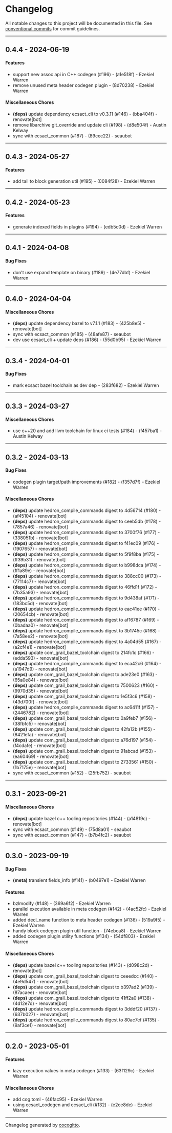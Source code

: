# Changelog
All notable changes to this project will be documented in this file. See [conventional commits](https://www.conventionalcommits.org/) for commit guidelines.

- - -
## 0.4.4 - 2024-06-19
#### Features
- support new assoc api in C++ codegen (#196) - (a1e518f) - Ezekiel Warren
- remove unused meta header codegen plugin - (8d70238) - Ezekiel Warren
#### Miscellaneous Chores
- **(deps)** update dependency ecsact_cli to v0.3.11 (#146) - (bba404f) - renovate[bot]
- remove libarchive git_override and update cli (#198) - (d8e504f) - Austin Kelway
- sync with ecsact_common (#187) - (89cec22) - seaubot

- - -

## 0.4.3 - 2024-05-27
#### Features
- add tail to block generation util (#195) - (0084f28) - Ezekiel Warren

- - -

## 0.4.2 - 2024-05-23
#### Features
- generate indexed fields in plugins (#194) - (edb5c0d) - Ezekiel Warren

- - -

## 0.4.1 - 2024-04-08
#### Bug Fixes
- don't use expand template on binary (#189) - (4e77dbf) - Ezekiel Warren

- - -

## 0.4.0 - 2024-04-04
#### Miscellaneous Chores
- **(deps)** update dependency bazel to v7.1.1 (#183) - (425b8e5) - renovate[bot]
- sync with ecsact_common (#185) - (48afe87) - seaubot
- dev use ecsact_cli + update deps (#186) - (55d0b95) - Ezekiel Warren

- - -

## 0.3.4 - 2024-04-01
#### Bug Fixes
- mark ecsact bazel toolchain as dev dep - (283f682) - Ezekiel Warren

- - -

## 0.3.3 - 2024-03-27
#### Miscellaneous Chores
- use c++20 and add llvm toolchain for linux ci tests (#184) - (f457ba1) - Austin Kelway

- - -

## 0.3.2 - 2024-03-13
#### Bug Fixes
- codegen plugin target/path improvements (#182) - (f357d7f) - Ezekiel Warren
#### Miscellaneous Chores
- **(deps)** update hedron_compile_commands digest to 4d56714 (#180) - (af45104) - renovate[bot]
- **(deps)** update hedron_compile_commands digest to ceeb5db (#178) - (7857a46) - renovate[bot]
- **(deps)** update hedron_compile_commands digest to 3700f76 (#177) - (338051b) - renovate[bot]
- **(deps)** update hedron_compile_commands digest to f41ec09 (#176) - (1907657) - renovate[bot]
- **(deps)** update hedron_compile_commands digest to 5f9f8ba (#175) - (ff39b31) - renovate[bot]
- **(deps)** update hedron_compile_commands digest to b998dca (#174) - (ff1a89e) - renovate[bot]
- **(deps)** update hedron_compile_commands digest to 388cc00 (#173) - (77114c7) - renovate[bot]
- **(deps)** update hedron_compile_commands digest to 46ffd1f (#172) - (7b35a93) - renovate[bot]
- **(deps)** update hedron_compile_commands digest to 9d438af (#171) - (183bc5d) - renovate[bot]
- **(deps)** update hedron_compile_commands digest to eac41ee (#170) - (20654cb) - renovate[bot]
- **(deps)** update hedron_compile_commands digest to af16787 (#169) - (0badaa0) - renovate[bot]
- **(deps)** update hedron_compile_commands digest to 3b1745c (#168) - (7a58ee2) - renovate[bot]
- **(deps)** update hedron_compile_commands digest to 4a04d55 (#167) - (a2cf4e1) - renovate[bot]
- **(deps)** update com_grail_bazel_toolchain digest to 214fc1c (#166) - (edda593) - renovate[bot]
- **(deps)** update hedron_compile_commands digest to eca42c6 (#164) - (a1947d9) - renovate[bot]
- **(deps)** update com_grail_bazel_toolchain digest to ade23e0 (#163) - (65a0e84) - renovate[bot]
- **(deps)** update com_grail_bazel_toolchain digest to 7500623 (#160) - (9970d35) - renovate[bot]
- **(deps)** update com_grail_bazel_toolchain digest to 1e5f3c6 (#158) - (43d700f) - renovate[bot]
- **(deps)** update hedron_compile_commands digest to ac6411f (#157) - (2446782) - renovate[bot]
- **(deps)** update com_grail_bazel_toolchain digest to 0a9feb7 (#156) - (38fbfc5) - renovate[bot]
- **(deps)** update com_grail_bazel_toolchain digest to 42fa12b (#155) - (8421efa) - renovate[bot]
- **(deps)** update com_grail_bazel_toolchain digest to a76d197 (#154) - (f4cdafe) - renovate[bot]
- **(deps)** update com_grail_bazel_toolchain digest to 91abcad (#153) - (ea60469) - renovate[bot]
- **(deps)** update com_grail_bazel_toolchain digest to 2733561 (#150) - (1b7175e) - renovate[bot]
- sync with ecsact_common (#152) - (25fb752) - seaubot

- - -

## 0.3.1 - 2023-09-21
#### Miscellaneous Chores
- **(deps)** update bazel c++ tooling repositories (#144) - (a14819c) - renovate[bot]
- sync with ecsact_common (#149) - (75d8a01) - seaubot
- sync with ecsact_common (#147) - (b7b4fc2) - seaubot

- - -

## 0.3.0 - 2023-09-19
#### Bug Fixes
- **(meta)** transient fields_info (#141) - (b0497e1) - Ezekiel Warren
#### Features
- bzlmodify (#148) - (369a6f2) - Ezekiel Warren
- parallel execution available in meta codegen (#142) - (4ac52fc) - Ezekiel Warren
- added decl_name function to meta header codegen (#136) - (519a9f5) - Ezekiel Warren
- handy block codegen plugin util function - (74ebca8) - Ezekiel Warren
- added codegen plugin utility functions (#134) - (54df803) - Ezekiel Warren
#### Miscellaneous Chores
- **(deps)** update bazel c++ tooling repositories (#143) - (d098c2d) - renovate[bot]
- **(deps)** update com_grail_bazel_toolchain digest to ceeedcc (#140) - (4e9d547) - renovate[bot]
- **(deps)** update com_grail_bazel_toolchain digest to b397ad2 (#139) - (87acaee) - renovate[bot]
- **(deps)** update com_grail_bazel_toolchain digest to 41ff2a0 (#138) - (4d12e7d) - renovate[bot]
- **(deps)** update hedron_compile_commands digest to 3dddf20 (#137) - (637b027) - renovate[bot]
- **(deps)** update hedron_compile_commands digest to 80ac7ef (#135) - (9af3ce1) - renovate[bot]

- - -

## 0.2.0 - 2023-05-01
#### Features
- lazy execution values in meta codegen (#133) - (63f129c) - Ezekiel Warren
#### Miscellaneous Chores
- add cog.toml - (46fac95) - Ezekiel Warren
- using ecsact_codegen and ecsact_cli (#132) - (e2ce8de) - Ezekiel Warren

- - -

Changelog generated by [cocogitto](https://github.com/cocogitto/cocogitto).
